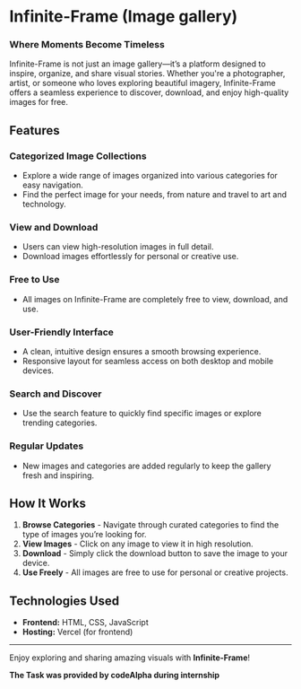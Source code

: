 # Infinite-Frame (Image gallery)
### Where Moments Become Timeless

Infinite-Frame is not just an image gallery—it’s a platform designed to inspire, organize, and share visual stories. Whether you're a photographer, artist, or someone who loves exploring beautiful imagery, Infinite-Frame offers a seamless experience to discover, download, and enjoy high-quality images for free.

## Features

### Categorized Image Collections
- Explore a wide range of images organized into various categories for easy navigation.
- Find the perfect image for your needs, from nature and travel to art and technology.

### View and Download
- Users can view high-resolution images in full detail.
- Download images effortlessly for personal or creative use.

### Free to Use
- All images on Infinite-Frame are completely free to view, download, and use.

### User-Friendly Interface
- A clean, intuitive design ensures a smooth browsing experience.
- Responsive layout for seamless access on both desktop and mobile devices.

### Search and Discover
- Use the search feature to quickly find specific images or explore trending categories.

### Regular Updates
- New images and categories are added regularly to keep the gallery fresh and inspiring.

## How It Works
1. **Browse Categories** - Navigate through curated categories to find the type of images you’re looking for.
2. **View Images** - Click on any image to view it in high resolution.
3. **Download** - Simply click the download button to save the image to your device.
4. **Use Freely** - All images are free to use for personal or creative projects.

## Technologies Used
- **Frontend:** HTML, CSS, JavaScript 
- **Hosting:** Vercel (for frontend)
---

Enjoy exploring and sharing amazing visuals with **Infinite-Frame**!

   **The Task was provided by codeAlpha during internship**

